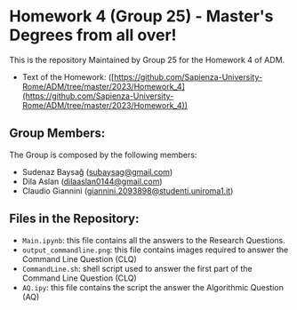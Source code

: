 # Homework 4 (Group 25) - Master's Degrees from all over!

This is the repository Maintained by Group 25 for the Homework 4 of ADM.
- Text of the Homework: ([https://github.com/Sapienza-University-Rome/ADM/tree/master/2023/Homework_4](https://github.com/Sapienza-University-Rome/ADM/tree/master/2023/Homework_4))

## Group Members:
The Group is composed by the following members:
- Sudenaz Baysağ (subaysag@gmail.com)
- Dila Aslan (dilaaslan0144@gmail.com)
- Claudio Giannini (giannini.2093898@studenti.uniroma1.it)

## Files in the Repository:
- `Main.ipynb`: this file contains all the answers to the Research Questions.
- `output_commandline.png`: this file contains images required to answer the Command Line Question (CLQ)
- `CommandLine.sh`:  shell script used to answer the first part of the Command Line Question (CLQ)
- `AQ.ipy`: this file contains the script the answer the Algorithmic Question (AQ)
